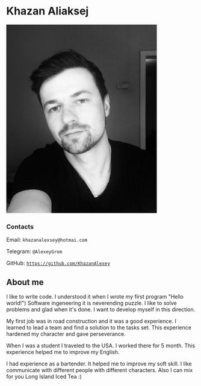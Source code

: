 # Khazan Aliaksej

![Me](images/514676368.jpeg)


### Contacts

Email: `khazanalexsey@hotmai.com`

Telegram: `@AlexeyGrom`

GitHub: [`https://github.com/KhazanAlexey`](https://github.com/KhazanAlexey)

## About me

I like to write code. I understood it when I wrote my first program "Hello world!") Software ingeneering it is neverending puzzle. I like to solve problems and glad when it's done. I want to develop myself in this direction.

My first job was in road construction and it was a good experience. I learned to lead a team and find a solution to the tasks set. This experience hardened my character and gave perseverance.

When I was a student I traveled to the USA. I worked there for 5 month. This experience helped me to improve my English.

I had experience as a bartender. It helped me to improve my soft skill. I like communicate with different people with different characters. Also I can mix for you Long Island Iced Tea :)
